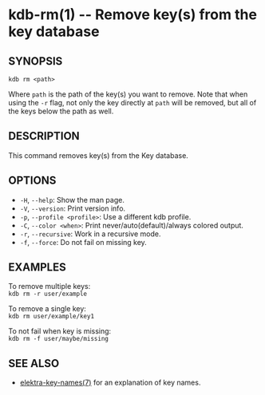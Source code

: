 kdb-rm(1) -- Remove key(s) from the key database
================================================

## SYNOPSIS

`kdb rm <path>`

Where `path` is the path of the key(s) you want to remove.
Note that when using the `-r` flag, not only the key directly at `path` will be removed, but all of the keys below the path as well.

## DESCRIPTION

This command removes key(s) from the Key database.

## OPTIONS

- `-H`, `--help`:
  Show the man page.
- `-V`, `--version`:
  Print version info.
- `-p`, `--profile <profile>`:
  Use a different kdb profile.
- `-C`, `--color <when>`:
  Print never/auto(default)/always colored output.
- `-r`, `--recursive`:
  Work in a recursive mode.
- `-f`, `--force`:
  Do not fail on missing key.

## EXAMPLES

To remove multiple keys:  
`kdb rm -r user/example`

To remove a single key:  
`kdb rm user/example/key1`

To not fail when key is missing:  
`kdb rm -f user/maybe/missing`

## SEE ALSO

- [elektra-key-names(7)](elektra-key-names.md) for an explanation of key names.
